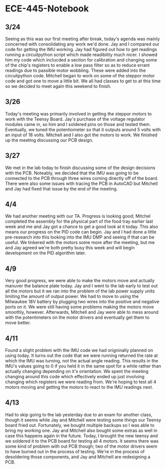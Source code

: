 # ECE-445-Notebook

## 3/24
Seeing as this was our first meeting after break, today's agenda was mainly concerned with consolidating any work we'd done. Jay and I compared our code for getting the IMU working. Jay had figured out how to get readings running a circuitpython script which made readibility much nicer. I showed him my code which inclucded a section for calibration and changing some of the chip's registers to enable a low pass filter so as to reduce errant readings due to passible motor wobbling. These were added into the circuitpython code. Mitchell began to work on some of the steppor motor code and got one to move a little bit. We all had classes to get to at this time so we decided to meet again this weekend to finish.

## 3/26
Today's meeting was primarily involved in getting the steppor motors to work with the Teensy Board. Jay's purchase of the voltage regulator modules came in, so him and I soldered pins on those and tested them. Eventually, we tuned the potentiometer so that it outputs around 5 volts with an input of 18 volts. Mitchell and I also got the motors to work. We finished up the meeting discussing our PCB design.

## 3/27
We met in the lab today to finish discussing some of the design decisions with the PCB. Noteably, we decided that the IMU was going to be connected to the PCB through three wires coming directly off of the board. There were also some issues with tracing the PCB in AutoCAD but Mitchell and Jay had fixed that issue by the end of the meeting. 

## 4/4
We had another meeting with our TA. Progress is looking good; Mitchel completed the assembly for the physical part of the food tray earlier last week and me and Jay got a chance to get a good look at it today. This also means our progress on the PID code can begin. Jay and I had done a little pre-research into this looking into the IMU DMP and seeing if that can be useful. We tinkered with the motors some more after the meeting, but me and Jay agreed we're both pretty busy this week and will begin development on the PID algorithm later.

## 4/9
Very good progress, we were able to make the motors move and actually manuver the balance plate today. Jay and I went to the lab early to test out all the motors but it we ran into the problem of the lab power supply units limiting the amount of output power. We had to move to using the Milwaukee 18V battery by plugging two wires into the positive and negative ports on it. We were still having some problems making the motors move smoothly, however. Afterwards, Mitchell and Jay were able to mess around with the potentimeters on the motor drivers and eventually get them to move better.

## 4/11
Found a slight problem with the IMU code we had origninally planned on using today. It turns out the code that we were running returned the rate at which the IMU was turning, not the actual angle reading. This results in the IMU's values going to 0 if you held it in the same spot for a while rather than actually changing depending on it's orientation. We spent the meeting changing around this code which effectively ended up just involving changing which registers we were reading from. We're hoping to test all 4 motors moving and getting the motors to react to the IMU readings next.

## 4/13
Had to skip going to the lab yesterday due to an exam for another class, though it seems while Jay and Mitchell were testing some things our Teensy board fried out. Fortunately, we bought multiple backups so I was able to bring my working one. Jay and Mitchell also bought some extras as well in case this happens again in the future. Today, I brought the new teensy and we soldered it to the PCB board for testing all 4 motors. It seems there was some kind of problem with out PCB though; two of the motor drivers seem to have burned out in the process of testing. We're in the process of desoldering those components, and Jay and Mitchell are redesigning a PCB.
